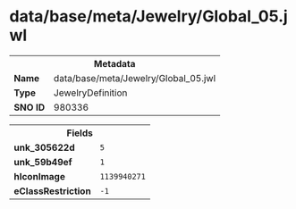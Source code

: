 <h1>data/base/meta/Jewelry/Global_05.jwl</h1><table><tr><th colspan="100%">Metadata</th></tr><tr><td><b>Name</b></td><td>data/base/meta/Jewelry/Global_05.jwl</td></tr><tr><td><b>Type</b></td><td>JewelryDefinition</td></tr><tr><td><b>SNO ID</b></td><td>980336</td></tr></table>

<table><tr><th colspan="100%">Fields</th></tr><tr><td><b>unk_305622d</b></td><td><code>5</code></td></tr><tr><td><b>unk_59b49ef</b></td><td><code>1</code></td></tr><tr><td><b>hIconImage</b></td><td><code>1139940271</code></td></tr><tr><td><b>eClassRestriction</b></td><td><code>-1</code></td></tr></table>

